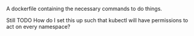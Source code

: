 A dockerfile containing the necessary commands to do things. 

Still TODO
How do I set this up such that kubectl will have permissions to act on every namespace?
